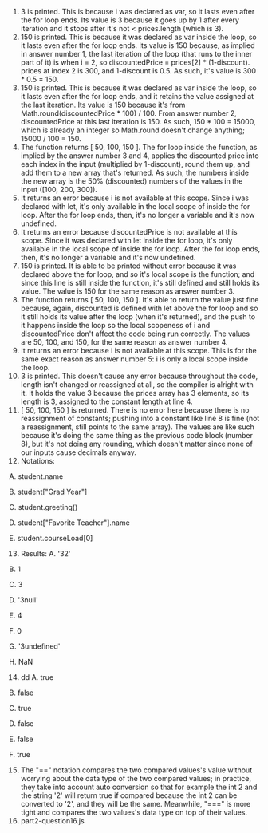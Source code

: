 1. 3 is printed. This is because i was declared as var, so it lasts even after the for loop ends. Its value is 3 because it goes up by 1 after every iteration and it stops after it's not < prices.length (which is 3).
2. 150 is printed. This is because it was declared as var inside the loop, so it lasts even after the for loop ends. Its value is 150 because, as implied in answer number 1, the last iteration of the loop (that runs to the inner part of it) is when i = 2, so discountedPrice = prices[2] * (1-discount). prices at index 2 is 300, and 1-discount is 0.5. As such, it's value is 300 * 0.5 = 150.
3. 150 is printed. This is because it was declared as var inside the loop, so it lasts even after the for loop ends, and it retains the value assigned at the last iteration. Its value is 150 because it's from Math.round(discountedPrice * 100) / 100. From answer number 2, discountedPrice at this last iteration is 150. As such, 150 * 100 = 15000, which is already an integer so Math.round doesn't change anything; 15000 / 100 = 150.
4. The function returns [ 50, 100, 150 ]. The for loop inside the function, as implied by the answer number 3 and 4, applies the discounted price into each index in the input (multiplied by 1-discount), round them up, and add them to a new array that's returned. As such, the numbers inside the new array is the 50% (discounted) numbers of the values in the input ([100, 200, 300]).
5. It returns an error because i is not available at this scope. Since i was declared with let, it's only available in the local scope of inside the for loop. After the for loop ends, then, it's no longer a variable and it's now undefined.
6.  It returns an error because discountedPrice is not available at this scope. Since it was declared with let inside the for loop, it's only available in the local scope of inside the for loop. After the for loop ends, then, it's no longer a variable and it's now undefined.
7.  150 is printed. It is able to be printed without error because it was declared above the for loop, and so it's local scope is the function; and since this line is still inside the function, it's still defined and still holds its value. The value is 150 for the same reason as answer number 3.
8.  The function returns [ 50, 100, 150 ]. It's able to return the value just fine because, again, discounted is defined with let above the for loop and so it still holds its value after the loop (when it's returned), and the push to it happens inside the loop so the local scopeness of i and discountedPrice don't affect the code being run correctly. The values are 50, 100, and 150, for the same reason as answer number 4.
9.  It returns an error because i is not available at this scope. This is for the same exact reason as answer number 5: i is only a local scope inside the loop.
10.  3 is printed. This doesn't cause any error because throughout the code, length isn't changed or reassigned at all, so the compiler is alright with it. It holds the value 3 because the prices array has 3 elements, so its length is 3, assigned to the constant length at line 4.
11.  [ 50, 100, 150 ] is returned. There is no error here because there is no reassignment of constants; pushing into a constant like line 8 is fine (not a reassignment, still points to the same array). The values are like such because it's doing the same thing as the previous code block (number 8), but it's not doing any rounding, which doesn't matter since none of our inputs cause decimals anyway.
12.  Notations:

A. student.name

B. student["Grad Year"]

C. student.greeting()

D. student["Favorite Teacher"].name

E. student.courseLoad[0]

13. Results:
A. '32'

B. 1

C. 3

D. '3null'

E. 4

F. 0

G. '3undefined'

H. NaN

14. dd
A. true

B. false

C. true

D. false

E. false

F. true

15. The "==" notation compares the two compared values's value without worrying about the data type of the two compared values; in practice, they take into account auto conversion so that for example the int 2 and the string '2' will return true if compared because the int 2 can be converted to '2', and they will be the same. Meanwhile, "===" is more tight and compares the two values's data type on top of their values.
16. part2-question16.js
